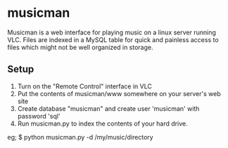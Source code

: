 # musicman

Musicman is a web interface for playing music on a linux server running VLC. Files are indexed in a MySQL table for quick and painless access to files which might not be well organized in storage.

## Setup

1. Turn on the "Remote Control" interface in VLC
2. Put the contents of musicman/www somewhere on your server's web site
3. Create database "musicman" and create user 'musicman' with password 'sql'
4. Run musicman.py to index the contents of your hard drive.

  eg; $ python musicman.py -d /my/music/directory
  
